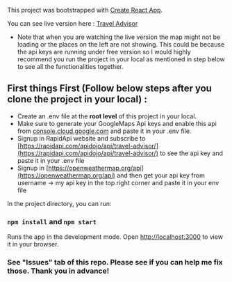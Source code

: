 This project was bootstrapped with [Create React App](https://github.com/facebook/create-react-app).

You can see live version here : [Travel Advisor](https://634e519bef47231d1e5c3303--starlit-crisp-7954ae.netlify.app)

- Note that when you are watching the live version the map might not be loading or the places on the left are not showing. This could be because the api keys are running under free version so I would highly recommend you run the project in your local as mentioned in step below to see all the functionalities together.

## First things First (Follow below steps after you clone the project in your local) : 
- Create an .env file at the **root level** of this project in your local.
- Make sure to generate your GoogleMaps Api keys and enable this api from [console.cloud.google.com](console.cloud.google.com) and paste it in your .env file.
- Signup in RapidApi website and subscribe to [https://rapidapi.com/apidojo/api/travel-advisor/](https://rapidapi.com/apidojo/api/travel-advisor/) to see the api key and paste it in your .env file
- Signup in [https://openweathermap.org/api](https://openweathermap.org/api) and then get your api key from username -> my api key in the top right corner and paste it in your env file

In the project directory, you can run:

### `npm install` and `npm start`

Runs the app in the development mode.
Open [http://localhost:3000](http://localhost:3000) to view it in your browser.


### See "Issues" tab of this repo. Please see if you can help me fix those. Thank you in advance!
